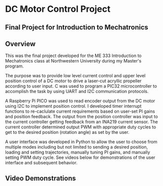 # DC Motor Control Project
## Final Project for Introduction to Mechatronics

## Overview
This was the final project developed for the ME 333 Introduction to Mechatronics class at Northwestern University during my Master's program.

The purpose was to provide low level current control and upper level position control of a DC motor to drive a laser-cut acryllic propeller according to user input. C was used to program a PIC32 microcontroller to accomplish the task by using UART and I2C communication protocols.

A Raspberry Pi PICO was used to read encoder output from the DC motor using I2C to implement position control. I developed timer interrupt functions to re-caclulate current requirements based on user-set PI gains and position feedback. The output from the position controller was input to the current controller getting feedback from an INA219 current sensor. The current controller determined output PWM with appropriate duty cycles to get to the desired position (rotation angle) as set by the user.

A user interface was developed in Python to allow the user to choose from multiple modes including but not limited to sending a desired position, loading and setting trajectories, manually tuning PI gains, and manually setting PWM duty cycle. See videos below for demonstrations of the user interface and subsequent behavior.

## Video Demonstrations

